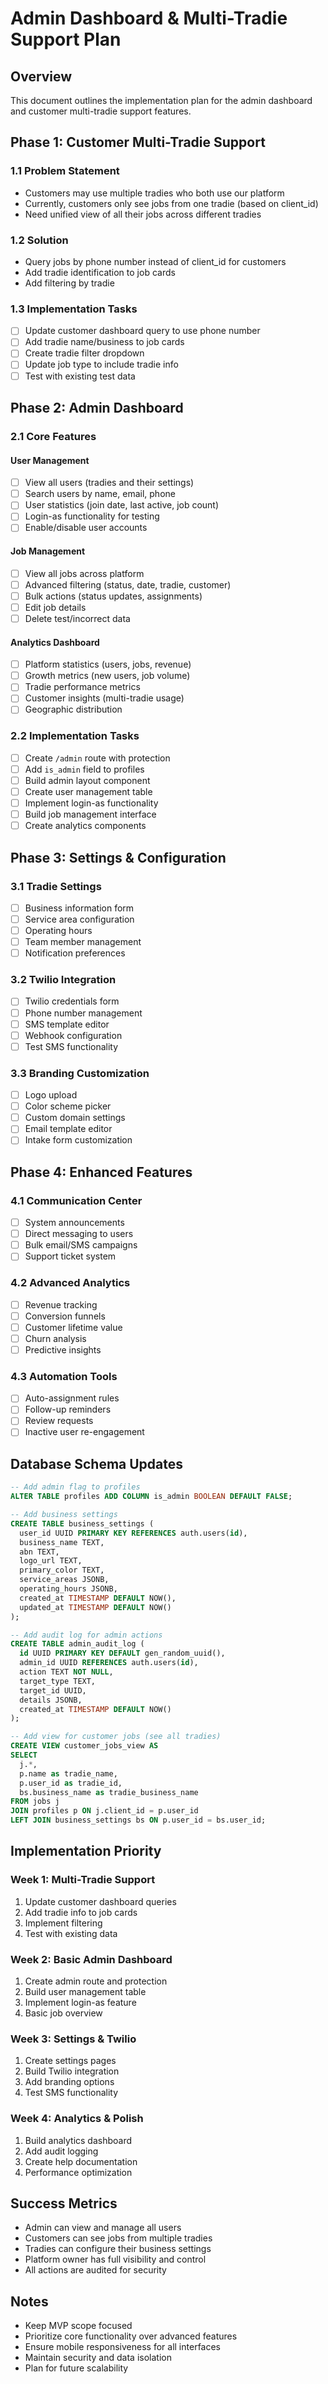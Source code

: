 # Admin Dashboard & Multi-Tradie Support Plan

## Overview
This document outlines the implementation plan for the admin dashboard and customer multi-tradie support features.

## Phase 1: Customer Multi-Tradie Support

### 1.1 Problem Statement
- Customers may use multiple tradies who both use our platform
- Currently, customers only see jobs from one tradie (based on client_id)
- Need unified view of all their jobs across different tradies

### 1.2 Solution
- Query jobs by phone number instead of client_id for customers
- Add tradie identification to job cards
- Add filtering by tradie

### 1.3 Implementation Tasks
- [ ] Update customer dashboard query to use phone number
- [ ] Add tradie name/business to job cards
- [ ] Create tradie filter dropdown
- [ ] Update job type to include tradie info
- [ ] Test with existing test data

## Phase 2: Admin Dashboard

### 2.1 Core Features

#### User Management
- [ ] View all users (tradies and their settings)
- [ ] Search users by name, email, phone
- [ ] User statistics (join date, last active, job count)
- [ ] Login-as functionality for testing
- [ ] Enable/disable user accounts

#### Job Management
- [ ] View all jobs across platform
- [ ] Advanced filtering (status, date, tradie, customer)
- [ ] Bulk actions (status updates, assignments)
- [ ] Edit job details
- [ ] Delete test/incorrect data

#### Analytics Dashboard
- [ ] Platform statistics (users, jobs, revenue)
- [ ] Growth metrics (new users, job volume)
- [ ] Tradie performance metrics
- [ ] Customer insights (multi-tradie usage)
- [ ] Geographic distribution

### 2.2 Implementation Tasks
- [ ] Create `/admin` route with protection
- [ ] Add `is_admin` field to profiles
- [ ] Build admin layout component
- [ ] Create user management table
- [ ] Implement login-as functionality
- [ ] Build job management interface
- [ ] Create analytics components

## Phase 3: Settings & Configuration

### 3.1 Tradie Settings
- [ ] Business information form
- [ ] Service area configuration
- [ ] Operating hours
- [ ] Team member management
- [ ] Notification preferences

### 3.2 Twilio Integration
- [ ] Twilio credentials form
- [ ] Phone number management
- [ ] SMS template editor
- [ ] Webhook configuration
- [ ] Test SMS functionality

### 3.3 Branding Customization
- [ ] Logo upload
- [ ] Color scheme picker
- [ ] Custom domain settings
- [ ] Email template editor
- [ ] Intake form customization

## Phase 4: Enhanced Features

### 4.1 Communication Center
- [ ] System announcements
- [ ] Direct messaging to users
- [ ] Bulk email/SMS campaigns
- [ ] Support ticket system

### 4.2 Advanced Analytics
- [ ] Revenue tracking
- [ ] Conversion funnels
- [ ] Customer lifetime value
- [ ] Churn analysis
- [ ] Predictive insights

### 4.3 Automation Tools
- [ ] Auto-assignment rules
- [ ] Follow-up reminders
- [ ] Review requests
- [ ] Inactive user re-engagement

## Database Schema Updates

```sql
-- Add admin flag to profiles
ALTER TABLE profiles ADD COLUMN is_admin BOOLEAN DEFAULT FALSE;

-- Add business settings
CREATE TABLE business_settings (
  user_id UUID PRIMARY KEY REFERENCES auth.users(id),
  business_name TEXT,
  abn TEXT,
  logo_url TEXT,
  primary_color TEXT,
  service_areas JSONB,
  operating_hours JSONB,
  created_at TIMESTAMP DEFAULT NOW(),
  updated_at TIMESTAMP DEFAULT NOW()
);

-- Add audit log for admin actions
CREATE TABLE admin_audit_log (
  id UUID PRIMARY KEY DEFAULT gen_random_uuid(),
  admin_id UUID REFERENCES auth.users(id),
  action TEXT NOT NULL,
  target_type TEXT,
  target_id UUID,
  details JSONB,
  created_at TIMESTAMP DEFAULT NOW()
);

-- Add view for customer jobs (see all tradies)
CREATE VIEW customer_jobs_view AS
SELECT 
  j.*,
  p.name as tradie_name,
  p.user_id as tradie_id,
  bs.business_name as tradie_business_name
FROM jobs j
JOIN profiles p ON j.client_id = p.user_id
LEFT JOIN business_settings bs ON p.user_id = bs.user_id;
```

## Implementation Priority

### Week 1: Multi-Tradie Support
1. Update customer dashboard queries
2. Add tradie info to job cards
3. Implement filtering
4. Test with existing data

### Week 2: Basic Admin Dashboard
1. Create admin route and protection
2. Build user management table
3. Implement login-as feature
4. Basic job overview

### Week 3: Settings & Twilio
1. Create settings pages
2. Build Twilio integration
3. Add branding options
4. Test SMS functionality

### Week 4: Analytics & Polish
1. Build analytics dashboard
2. Add audit logging
3. Create help documentation
4. Performance optimization

## Success Metrics
- Admin can view and manage all users
- Customers can see jobs from multiple tradies
- Tradies can configure their business settings
- Platform owner has full visibility and control
- All actions are audited for security

## Notes
- Keep MVP scope focused
- Prioritize core functionality over advanced features
- Ensure mobile responsiveness for all interfaces
- Maintain security and data isolation
- Plan for future scalability